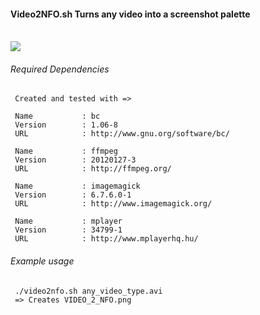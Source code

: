 #### Video2NFO.sh Turns any video into a screenshot palette 
<br >
<img src="https://github.com/runexec/Video2NFO/raw/master/VIDEO_2_NFO.png" />

###### Required Dependencies
    
     Created and tested with =>
    
     Name           : bc
     Version        : 1.06-8
     URL            : http://www.gnu.org/software/bc/
    
     Name           : ffmpeg
     Version        : 20120127-3
     URL            : http://ffmpeg.org/
    
     Name           : imagemagick
     Version        : 6.7.6.0-1
     URL            : http://www.imagemagick.org/
    
     Name           : mplayer
     Version        : 34799-1
     URL            : http://www.mplayerhq.hu/
     
###### Example usage

     ./video2nfo.sh any_video_type.avi
     => Creates VIDEO_2_NFO.png

